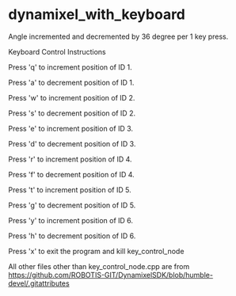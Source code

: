 # dynamixel_with_keyboard

Angle incremented and decremented by 36 degree per 1 key press.

Keyboard Control Instructions

Press 'q' to increment position of ID 1.

Press 'a' to decrement position of ID 1.

Press 'w' to increment position of ID 2.

Press 's' to decrement position of ID 2.

Press 'e' to increment position of ID 3.

Press 'd' to decrement position of ID 3.

Press 'r' to increment position of ID 4.

Press 'f' to decrement position of ID 4.

Press 't' to increment position of ID 5.

Press 'g' to decrement position of ID 5.

Press 'y' to increment position of ID 6.

Press 'h' to decrement position of ID 6.

Press 'x' to exit the program and kill key_control_node

All other files other than key_control_node.cpp are from https://github.com/ROBOTIS-GIT/DynamixelSDK/blob/humble-devel/.gitattributes
